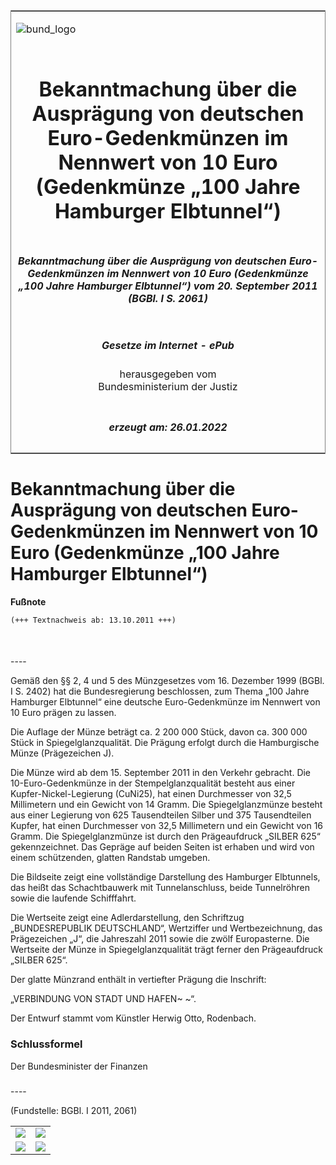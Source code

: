 <span id="DECKBLATT.html"></span>

<table border="0" frame="border" width="100%">

<tr valign="top">

<td align="left">

![bund\_logo](BfJ_2021_Web_de_de.gif)

</td>

<td align="right">

 

</td>

</tr>

<tr align="center" valign="middle">

<td colspan="2">

# Bekanntmachung über die Ausprägung von deutschen Euro-Gedenkmünzen im Nennwert von 10 Euro (Gedenkmünze „100 Jahre Hamburger Elbtunnel“)

</td>

</tr>

<tr align="center" valign="middle">

<td colspan="2">

##### Bekanntmachung über die Ausprägung von deutschen Euro-Gedenkmünzen im Nennwert von 10 Euro (Gedenkmünze „100 Jahre Hamburger Elbtunnel“) vom 20. September 2011 (BGBl. I S. 2061)

</td>

</tr>

<tr align="center" valign="middle">

<td colspan="2">

  
  

##### Gesetze im Internet - ePub  
  
herausgegeben vom  
Bundesministerium der Justiz

</td>

</tr>

<tr align="center" valign="bottom">

<td colspan="2">

  
  

##### erzeugt am: 26.01.2022

</td>

</tr>

</table>

<span id="BJNR206100011.html"></span>

# Bekanntmachung über die Ausprägung von deutschen Euro-Gedenkmünzen im Nennwert von 10 Euro (Gedenkmünze „100 Jahre Hamburger Elbtunnel“)

<div>

  
**Fußnote**

<div class="jnhtml">

<div>

<div class="jurAbsatz">

  

``` 
(+++ Textnachweis ab: 13.10.2011 +++)

 
```

</div>

</div>

</div>

</div>

<span id="BJNR206100011BJNE000100000.html"></span>

###   
\----

<div>

<div class="jnhtml">

<div>

<div class="jurAbsatz">

Gemäß den §§ 2, 4 und 5 des Münzgesetzes vom 16. Dezember 1999 (BGBl. I
S. 2402) hat die Bundesregierung beschlossen, zum Thema „100 Jahre
Hamburger Elbtunnel“ eine deutsche Euro-Gedenkmünze im Nennwert von 10
Euro prägen zu lassen.

</div>

<div class="jurAbsatz">

Die Auflage der Münze beträgt ca. 2 200 000 Stück, davon ca. 300 000
Stück in Spiegelglanzqualität. Die Prägung erfolgt durch die
Hamburgische Münze (Prägezeichen J).

</div>

<div class="jurAbsatz">

Die Münze wird ab dem 15. September 2011 in den Verkehr gebracht. Die
10-Euro-Gedenkmünze in der Stempelglanzqualität besteht aus einer
Kupfer-Nickel-Legierung (CuNi25), hat einen Durchmesser von 32,5
Millimetern und ein Gewicht von 14 Gramm. Die Spiegelglanzmünze besteht
aus einer Legierung von 625 Tausendteilen Silber und 375 Tausendteilen
Kupfer, hat einen Durchmesser von 32,5 Millimetern und ein Gewicht von
16 Gramm. Die Spiegelglanzmünze ist durch den Prägeaufdruck „SILBER 625“
gekennzeichnet. Das Gepräge auf beiden Seiten ist erhaben und wird von
einem schützenden, glatten Randstab umgeben.

</div>

<div class="jurAbsatz">

Die Bildseite zeigt eine vollständige Darstellung des Hamburger
Elbtunnels, das heißt das Schachtbauwerk mit Tunnelanschluss, beide
Tunnelröhren sowie die laufende Schifffahrt.

</div>

<div class="jurAbsatz">

Die Wertseite zeigt eine Adlerdarstellung, den Schriftzug
„BUNDESREPUBLIK DEUTSCHLAND“, Wertziffer und Wertbezeichnung, das
Prägezeichen „J“, die Jahreszahl 2011 sowie die zwölf Europasterne. Die
Wertseite der Münze in Spiegelglanzqualität trägt ferner den
Prägeaufdruck „SILBER 625“.

</div>

<div class="jurAbsatz">

Der glatte Münzrand enthält in vertiefter Prägung die Inschrift:

</div>

<div class="jurAbsatz">

„VERBINDUNG VON STADT UND HAFEN<span class="Formel">\~ \~</span>“.

</div>

<div class="jurAbsatz">

Der Entwurf stammt vom Künstler Herwig Otto, Rodenbach.

</div>

</div>

</div>

</div>

<span id="BJNR206100011BJNE000200000.html"></span>

### Schlussformel  

<div>

<div class="jnhtml">

<div>

<div class="jurAbsatz">

<span class="SP">Der Bundesminister der Finanzen</span>

</div>

</div>

</div>

</div>

<span id="BJNR206100011BJNE000300000.html"></span>

###   
\----

<div>

<div class="jnhtml">

<div>

<div class="jurAbsatz">

<div class="kommentar_Fundstelle">

(Fundstelle: BGBl. I 2011, 2061)

</div>

</div>

  

|                                   |                                   |
| :-------------------------------: | :-------------------------------: |
| ![](bgbl1_2011_j2061-1_0010.jpeg) | ![](bgbl1_2011_j2061-1_0020.jpeg) |
| ![](bgbl1_2011_j2061-1_0030.jpeg) | ![](bgbl1_2011_j2061-1_0040.jpeg) |

</div>

</div>

</div>
